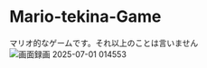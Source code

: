 # Mario-tekina-Game
マリオ的なゲームです。それ以上のことは言いません
![画面録画 2025-07-01 014553](https://github.com/user-attachments/assets/92ab878c-3c7e-45ba-bae2-35153a2416ef)
